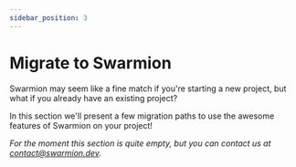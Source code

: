 ```yaml
---
sidebar_position: 3
---
```


# Migrate to Swarmion

Swarmion may seem like a fine match if you're starting a new project, but what if you already have an existing project?

In this section we'll present a few migration paths to use the awesome features of Swarmion on your project!

_For the moment this section is quite empty, but you can contact us at [contact@swarmion.dev](mailto:contact@swarmion.dev)._
